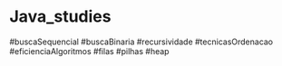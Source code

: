 # Java_studies
 #buscaSequencial #buscaBinaria #recursividade #tecnicasOrdenacao #eficienciaAlgoritmos #filas #pilhas #heap

